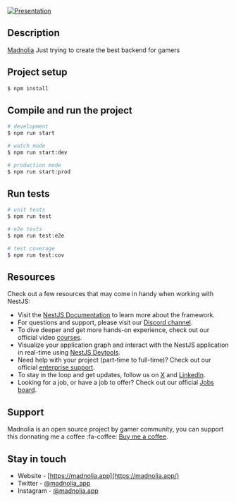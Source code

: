 [![Presentation](https://beeimg.com/images/q56916700251.png "Presentation")](https://beeimg.com/images/q56916700251.png "Presentation")

## Description

[Madnolia](https://madnolia.app) Just trying to create the best backend for gamers

## Project setup

```bash
$ npm install
```

## Compile and run the project

```bash
# development
$ npm run start

# watch mode
$ npm run start:dev

# production mode
$ npm run start:prod
```

## Run tests

```bash
# unit tests
$ npm run test

# e2e tests
$ npm run test:e2e

# test coverage
$ npm run test:cov
```

## Resources

Check out a few resources that may come in handy when working with NestJS:

- Visit the [NestJS Documentation](https://docs.nestjs.com) to learn more about the framework.
- For questions and support, please visit our [Discord channel](https://discord.gg/G7Qnnhy).
- To dive deeper and get more hands-on experience, check out our official video [courses](https://courses.nestjs.com/).
- Visualize your application graph and interact with the NestJS application in real-time using [NestJS Devtools](https://devtools.nestjs.com).
- Need help with your project (part-time to full-time)? Check out our official [enterprise support](https://enterprise.nestjs.com).
- To stay in the loop and get updates, follow us on [X](https://x.com/nestframework) and [LinkedIn](https://linkedin.com/company/nestjs).
- Looking for a job, or have a job to offer? Check out our official [Jobs board](https://jobs.nestjs.com).

## Support

Madnolia is an open source project by gamer community, you can support this donnating me a coffee
:fa-coffee:  [Buy me a coffee](https://buymeacoffee.com/Madna).

## Stay in touch

- Website - [https://madnolia.app](https://madnolia.app/)
- Twitter - [@madnolia_app](https://twitter.com/madnolia_app)
- Instagram - [@madnolia.app](https://instagram.com/madnolia.app)

